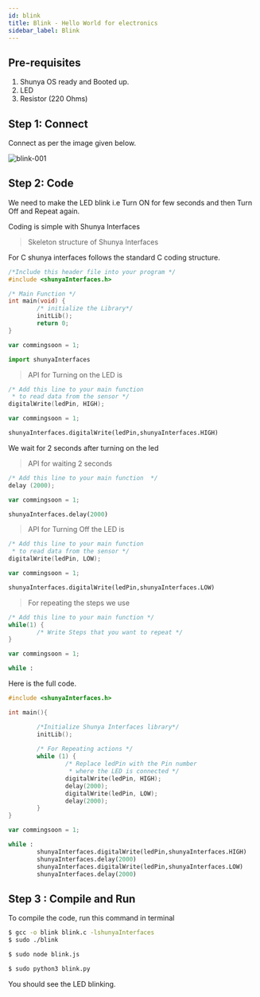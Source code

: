 ```yaml
---
id: blink
title: Blink - Hello World for electronics 
sidebar_label: Blink
---
```


## Pre-requisites 
1. Shunya OS ready and Booted up.
2. LED 
3. Resistor (220 Ohms)


## Step 1: Connect  
Connect as per the image given below.

![blink-001](assets/blink-001.png)

## Step 2: Code 

We need to make the LED blink i.e Turn ON for few seconds and then Turn Off 
and Repeat again.

Coding is simple with Shunya Interfaces 

>Skeleton structure of Shunya Interfaces

For C shunya interfaces follows the standard C coding structure.

<!--DOCUSAURUS_CODE_TABS-->
<!--C-->
```c
/*Include this header file into your program */
#include <shunyaInterfaces.h>

/* Main Function */
int main(void) {
        /* initialize the Library*/
        initLib();
        return 0;
}
```
<!--JavaScript-->
```js
var commingsoon = 1;
```

<!--Python-->
```py
import shunyaInterfaces 
```
<!--END_DOCUSAURUS_CODE_TABS-->

>API for Turning on the LED is 

<!--DOCUSAURUS_CODE_TABS-->
<!--C-->
```c
/* Add this line to your main function 
 * to read data from the sensor */
digitalWrite(ledPin, HIGH);
```
<!--JavaScript-->
```js
var commingsoon = 1;
```

<!--Python-->
```py
shunyaInterfaces.digitalWrite(ledPin,shunyaInterfaces.HIGH)
```
<!--END_DOCUSAURUS_CODE_TABS-->


We wait for 2 seconds after turning on the led 

>API for waiting 2 seconds 

<!--DOCUSAURUS_CODE_TABS-->
<!--C-->
```c
/* Add this line to your main function  */
delay (2000);
```
<!--JavaScript-->
```js
var commingsoon = 1;
```

<!--Python-->
```py
shunyaInterfaces.delay(2000)
```
<!--END_DOCUSAURUS_CODE_TABS-->

>API for Turning Off the LED is 

<!--DOCUSAURUS_CODE_TABS-->
<!--C-->
```c
/* Add this line to your main function 
 * to read data from the sensor */
digitalWrite(ledPin, LOW);
```
<!--JavaScript-->
```js
var commingsoon = 1;
```

<!--Python-->
```py
shunyaInterfaces.digitalWrite(ledPin,shunyaInterfaces.LOW)
```
<!--END_DOCUSAURUS_CODE_TABS-->


>For repeating the steps we use 

<!--DOCUSAURUS_CODE_TABS-->
<!--C-->
```c
/* Add this line to your main function */
while(1) {
        /* Write Steps that you want to repeat */
}
```
<!--JavaScript-->
```js
var commingsoon = 1;
```

<!--Python-->
```py
while :
```
<!--END_DOCUSAURUS_CODE_TABS-->


Here is the full code.
<!--DOCUSAURUS_CODE_TABS-->
<!--C-->
```c
#include <shunyaInterfaces.h>

int main(){

        /*Initialize Shunya Interfaces library*/
        initLib();
        
        /* For Repeating actions */ 
        while (1) {
                /* Replace ledPin with the Pin number 
                 * where the LED is connected */
                digitalWrite(ledPin, HIGH);
                delay(2000); 
                digitalWrite(ledPin, LOW); 
                delay(2000);
        }
}
```
<!--JavaScript-->
```js
var commingsoon = 1;
```

<!--Python-->
```py
while :
        shunyaInterfaces.digitalWrite(ledPin,shunyaInterfaces.HIGH)
        shunyaInterfaces.delay(2000)
        shunyaInterfaces.digitalWrite(ledPin,shunyaInterfaces.LOW)
        shunyaInterfaces.delay(2000)
```
<!--END_DOCUSAURUS_CODE_TABS-->

## Step 3 : Compile and Run 
To compile the code, run this command in terminal 
<!--DOCUSAURUS_CODE_TABS-->
<!--C-->
```bash
$ gcc -o blink blink.c -lshunyaInterfaces 
$ sudo ./blink  
```

<!--JavaScript-->
```bash
$ sudo node blink.js
```

<!--Python-->
```bash
$ sudo python3 blink.py
```

<!--END_DOCUSAURUS_CODE_TABS-->

You should see the LED blinking.

